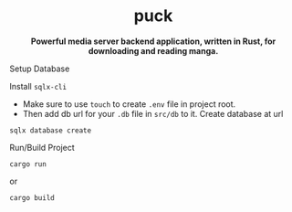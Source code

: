 <h1 align="center">puck</h1>  
<p align="center">  
 <b> Powerful media server backend application, written in Rust, for downloading and reading manga.</b>  
</p>  

Setup Database

Install `sqlx-cli`

- Make sure to use `touch` to create `.env` file in project root.
- Then add db url for your `.db` file in `src/db` to it.
Create database at url
```
sqlx database create
```
Run/Build Project
```
cargo run
```
or
```
cargo build
```